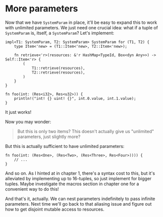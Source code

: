 # More parameters

Now that we have `SystemParam` in place, it'll be easy to expand this to work with unlimited parameters. We just need one crucial idea: what if a tuple of `SystemParam` is, itself, a `SystemParam`?
Let's implement:
```rust,ignore
impl<T1: SystemParam, T2: SystemParam> SystemParam for (T1, T2) {
    type Item<'new> = (T1::Item<'new>, T2::Item<'new>);

    fn retrieve<'r>(resources: &'r HashMap<TypeId, Box<dyn Any>>) -> Self::Item<'r> {
        (
            T1::retrieve(resources),
            T2::retrieve(resources),
        )
    }
}

fn foo(int: (Res<i32>, Res<u32>)) {
    println!("int! {} uint! {}", int.0.value, int.1.value);
}
```
It just works!

Now you may wonder:
> But this is only two items? This doesn't actually give us "unlimited" parameters, just slightly more?

But this is actually sufficient to have unlimited parameters:
```rust,ignore,noplayground
fn foo(int: (Res<One>, (Res<Two>, (Res<Three>, Res<Four>)))) {
    // ...
}
```
And so on. As I hinted at in chapter 1, there's a syntax cost to this, but it's alleviated by implementing up to 16-tuples, so just implement for bigger tuples.
Maybe investigate the macros section in chapter one for a convenient way to do this!

And that's it, actually. We can nest parameters indefinitely to pass infinite parameters. Next time we'll go back to that aliasing issue and figure out how to get disjoint mutable access to resources.
